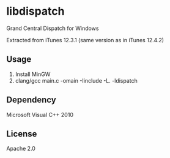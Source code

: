libdispatch
===========
Grand Central Dispatch for Windows

Extracted from iTunes 12.3.1 (same version as in iTunes 12.4.2)

Usage
-----
1. Install MinGW
2. clang/gcc main.c -omain -Iinclude -L. -ldispatch

Dependency
----------
Microsoft Visual C++ 2010

License
-------
Apache 2.0
